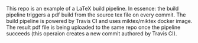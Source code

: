This repo is an example of a LaTeX build pipeline.
In essence: the build pipeline triggers a pdf build from the source tex file on every commit.
The build pipeline is powered by Travis CI and uses miktex/miktex docker image.
The result pdf file is being uploaded to the same repo once the pipeline succeeds (this operaion creates a new commit authored by Travis CI).
